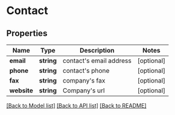 # Contact

## Properties
Name | Type | Description | Notes
------------ | ------------- | ------------- | -------------
**email** | **string** | contact&#x27;s email address | [optional] 
**phone** | **string** | contact&#x27;s phone | [optional] 
**fax** | **string** | company&#x27;s fax | [optional] 
**website** | **string** | Company&#x27;s url | [optional] 

[[Back to Model list]](../../README.md#documentation-for-models) [[Back to API list]](../../README.md#documentation-for-api-endpoints) [[Back to README]](../../README.md)

